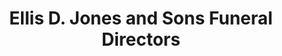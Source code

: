 ---
title: "Ellis D. Jones and Sons Funeral Directors"
url: /durham/ellis-d-jones-and-sons-funeral-directors/
shop: funeral directors
---